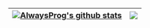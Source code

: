 
| <a href="https://github.com/Always-prog/github-readme-stats"><img align="center" src="https://github-readme-stats.vercel.app/api?username=Always-prog&show_icons=true&include_all_commits=true&theme=buefy&hide_border=true" alt="AlwaysProg's github stats" /></a> | <a href="https://github.com/Always-prog/github-readme-stats"><img align="center" src="https://github-readme-stats.vercel.app/api/top-langs/?username=Always-prog&layout=compact&theme=buefy&hide_border=true" /></a> |
| ------------- | ------------- |
<br />
<br />


